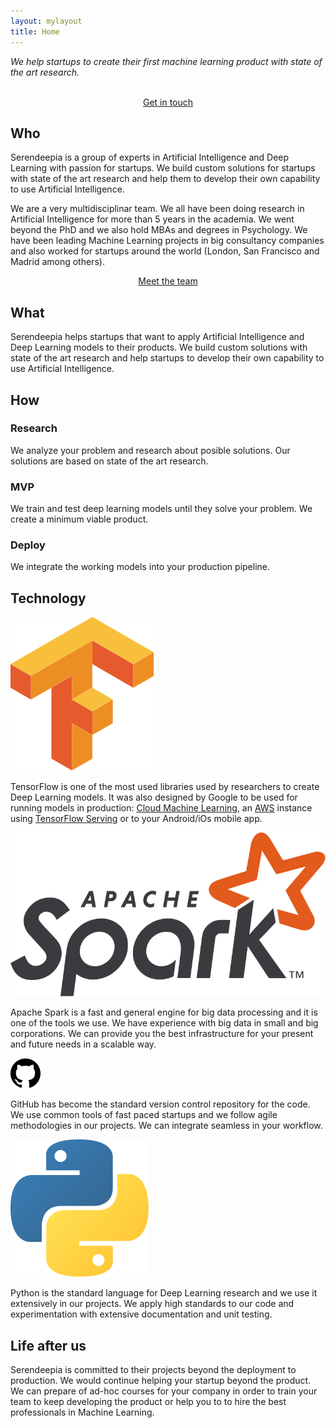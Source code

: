 ```yaml
---
layout: mylayout
title: Home
---
```


<div class="slogan">
    <p>
        <cite>We help startups to create their first machine learning product with state of the art research.</cite>
    </p>
    <p style="text-align: center">
        <br>
        <a href="/contact.html" type="button" class="btn btn-primary">
            Get in touch
        </a>
    </p>
</div>

## Who

Serendeepia is a group of experts in Artificial Intelligence and Deep Learning with passion for startups. We build custom solutions for startups with state of the art research and help them to develop their own capability to use Artificial Intelligence.

We are a very multidisciplinar team. We all have been doing research in Artificial Intelligence for more than 5 years in the academia. We went beyond the PhD and we also hold MBAs and degrees in Psychology. We have been leading Machine Learning projects in big consultancy companies and also worked for startups around the world (London, San Francisco and Madrid among others).


<p style="text-align: center">
    <a href="/team.html" type="button" class="btn btn-primary">
        Meet the team
    </a>
</p>

## What

Serendeepia helps startups that want to apply Artificial Intelligence and Deep Learning models to their products. We build custom solutions with state of the art research and help startups to develop their own capability to use Artificial Intelligence.

## How

<div class="container-fluid-how">
<div class="row"> 

<div class="how_col center-block"> 
<h3>Research</h3><p>
We analyze your problem and research about posible solutions. Our solutions are based on state of the art research.
</p></div>

<div class="how_col center-block"> 
<h3>MVP</h3><p>
We train and test deep learning models until they solve your problem. We create a minimum viable product.
</p></div>

<div class="how_col center-block"> 
<h3>Deploy</h3><p>
We integrate the working models into your production pipeline.
</p></div>

<div style="clear: both;"></div>
</div>
</div>

## Technology

<div class="container-fluid">
<div class="row"> 

<div class="logo_col center-block"> 
<img src="assets/logo_tensorflow.svg" alt="tensorflow" class="logo">
    
TensorFlow is one of the most used libraries used by researchers to create Deep Learning models. It was also designed by Google to be used for running models in production: <a href="https://cloud.google.com/products/machine-learning/">Cloud Machine Learning</a>, an <a href="https://aws.amazon.com/">AWS</a> instance using <a href="https://www.tensorflow.org/serving/">TensorFlow Serving</a> or to your Android/iOs mobile app.

</div> 

<div class="logo_col center-block"> 
<img src="assets/logo_spark.svg" alt="cloud" class="logo">
    
Apache Spark is a fast and general engine for big data processing and it is one of the tools we use. We have experience with big data in small and big corporations. We can provide you the best infrastructure for your present and future needs in a scalable way.

</div> 

<div class="logo_col center-block"> 
<img src="assets/logo_github.svg" alt="cloud" class="logo">
    
GitHub has become the standard version control repository for the code. We use common tools of fast paced startups and we follow agile methodologies in our projects. We can integrate seamless in your workflow.
    
</div> 

<div class="logo_col"> 
<img alt="python" src="assets/logo_python.svg" class="logo"> 

Python is the standard language for Deep Learning research and we use it extensively in our projects. We apply high standards to our code and experimentation with extensive documentation and unit testing.

</div>

<div style="clear: both;"></div>
</div>
</div>

## Life after us

Serendeepia is committed to their projects beyond the deployment to production. We would continue helping your startup beyond the product. We can prepare of ad-hoc courses for your company in order to train your team to keep developing the product or help you to to hire the best professionals in Machine Learning.

